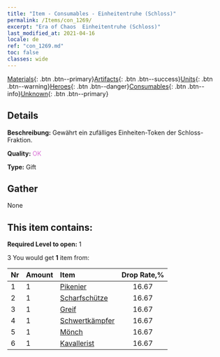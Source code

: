 ```yaml
---
title: "Item - Consumables - Einheitentruhe (Schloss)"
permalink: /Items/con_1269/
excerpt: "Era of Chaos  Einheitentruhe (Schloss)"
last_modified_at: 2021-04-16
locale: de
ref: "con_1269.md"
toc: false
classes: wide
---
```

 [Materials](/de/Items/){: .btn .btn--primary}[Artifacts](/de/Items/Artifacts/){: .btn .btn--success}[Units](/de/Items/Units/){: .btn .btn--warning}[Heroes](/de/Items/Heroes/){: .btn .btn--danger}[Consumables](/de/Items/Consumables/){: .btn .btn--info}[Unknown](/de/Items/Unknown/){: .btn .btn--primary}

## Details
 **Beschreibung:** Gewährt ein zufälliges Einheiten-Token der Schloss-Fraktion.

 **Quality:** <span style="color: #DA70D6">OK</span>

 **Type:** Gift

## Gather

  None

## This item contains:

 **Required Level to open:** 1

 3 You would get **1** item  from:

  | Nr | Amount |     Item    | Drop Rate,% |
  |:---|:-------|:------------|:---------:|
  | 1 | 1 | [Pikenier](/de/Items/unt_190/) | 16.67 | 
  | 2 | 1 | [Scharfschütze](/de/Items/unt_191/) | 16.67 | 
  | 3 | 1 | [Greif](/de/Items/unt_192/) | 16.67 | 
  | 4 | 1 | [Schwertkämpfer](/de/Items/unt_193/) | 16.67 | 
  | 5 | 1 | [Mönch](/de/Items/unt_194/) | 16.67 | 
  | 6 | 1 | [Kavallerist](/de/Items/unt_195/) | 16.67 | 
